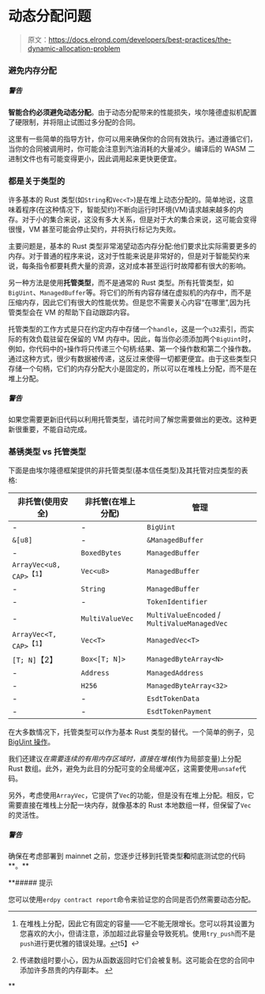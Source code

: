 # 动态分配问题

> 原文：<https://docs.elrond.com/developers/best-practices/the-dynamic-allocation-problem>

 ### 避免内存分配

##### 警告

**智能合约必须避免动态分配**。由于动态分配带来的性能损失，埃尔隆德虚拟机配置了硬限制，并将阻止试图过多分配的合同。

这里有一些简单的指导方针，你可以用来确保你的合同有效执行。通过遵循它们，当你的合同被调用时，你可能会注意到汽油消耗的大量减少。编译后的 WASM 二进制文件也有可能变得更小，因此调用起来更快更便宜。

### 都是关于类型的

许多基本的 Rust 类型(如`String`和`Vec<T>`)是在堆上动态分配的。简单地说，这意味着程序(在这种情况下，智能契约)不断向运行时环境(VM)请求越来越多的内存。对于小的集合来说，这没有多大关系，但是对于大的集合来说，这可能会变得很慢，VM 甚至可能会停止契约，并将执行标记为失败。

主要问题是，基本的 Rust 类型非常渴望动态内存分配:他们要求比实际需要更多的内存。对于普通的程序来说，这对于性能来说是非常好的，但是对于智能契约来说，每条指令都要耗费大量的资源，这对成本甚至运行时故障都有很大的影响。

另一种方法是使用**托管类型**，而不是通常的 Rust 类型。所有托管类型，如`BigUint`、`ManagedBuffer`等。将它们的所有内容存储在虚拟机的内存中，而不是压缩内存，因此它们有很大的性能优势。但是您不需要关心内容“在哪里”,因为托管类型会在 VM 的帮助下自动跟踪内容。

托管类型的工作方式是只在约定内存中存储一个`handle`，这是一个`u32`索引，而实际的有效负载驻留在保留的 VM 内存中。因此，每当你必须添加两个`BigUint`时，例如，你代码中的`+`操作将只传递三个句柄:结果、第一个操作数和第二个操作数。通过这种方式，很少有数据被传递，这反过来使得一切都更便宜。由于这些类型只存储一个句柄，它们的内存分配大小是固定的，所以可以在堆栈上分配，而不是在堆上分配。

##### 警告

如果您需要更新旧代码以利用托管类型，请花时间了解您需要做出的更改。这种更新很重要，不能自动完成。

### 基锈类型 vs 托管类型

下面是由埃尔隆德框架提供的非托管类型(基本信任类型)及其托管对应类型的表格:

| 非托管(使用安全) | 非托管(在堆上分配) | 管理 |
| --- | --- | --- |
| - | - | `BigUint` |
| `&[u8]` | - | `&ManagedBuffer` |
| - | `BoxedBytes` | `ManagedBuffer` |
| `ArrayVec<u8, CAP>`<sup class="footnote-ref">【1】</sup> | `Vec<u8>` | `ManagedBuffer` |
| - | `String` | `ManagedBuffer` |
| - | - | `TokenIdentifier` |
| - | `MultiValueVec` | `MultiValueEncoded` / `MultiValueManagedVec` |
| `ArrayVec<T, CAP>`<sup class="footnote-ref">【1】</sup> | `Vec<T>` | `ManagedVec<T>` |
| `[T; N]`【2】 | `Box<[T; N]>` | `ManagedByteArray<N>` |
| - | `Address` | `ManagedAddress` |
| - | `H256` | `ManagedByteArray<32>` |
| - | - | `EsdtTokenData` |
| - | - | `EsdtTokenPayment` |

在大多数情况下，托管类型可以作为基本 Rust 类型的替代。一个简单的例子，见 [BigUint 操作](#biguint-operations)。

我们还建议*在需要连续的有用内存区域时，直接在堆栈*(作为局部变量)上分配 Rust 数组。此外，避免为此目的分配可变的全局缓冲区，这需要使用`unsafe`代码。

另外，考虑使用`ArrayVec`，它提供了`Vec`的功能，但是没有在堆上分配。相反，它需要直接在堆栈上分配一块内存，就像基本的 Rust 本地数组一样，但保留了`Vec`的灵活性。

##### 警告

确保在考虑部署到 mainnet 之前，您逐步迁移到托管类型**和**彻底测试您的代码**。**

 **##### 提示

您可以使用`erdpy contract report`命令来验证您的合同是否仍然需要动态分配。

* * *

<section class="footnotes">

1.  在堆栈上分配，因此它有固定的容量——它不能无限增长。您可以将其设置为您喜欢的大小，但请注意，添加超过此容量会导致死机。使用`try_push`而不是`push`进行更优雅的错误处理。[↩](#fnref1)t5】↩

2.  传递数组时要小心，因为从函数返回时它们会被复制。这可能会在您的合同中添加许多昂贵的内存副本。 [↩](#fnref2)

</section>**